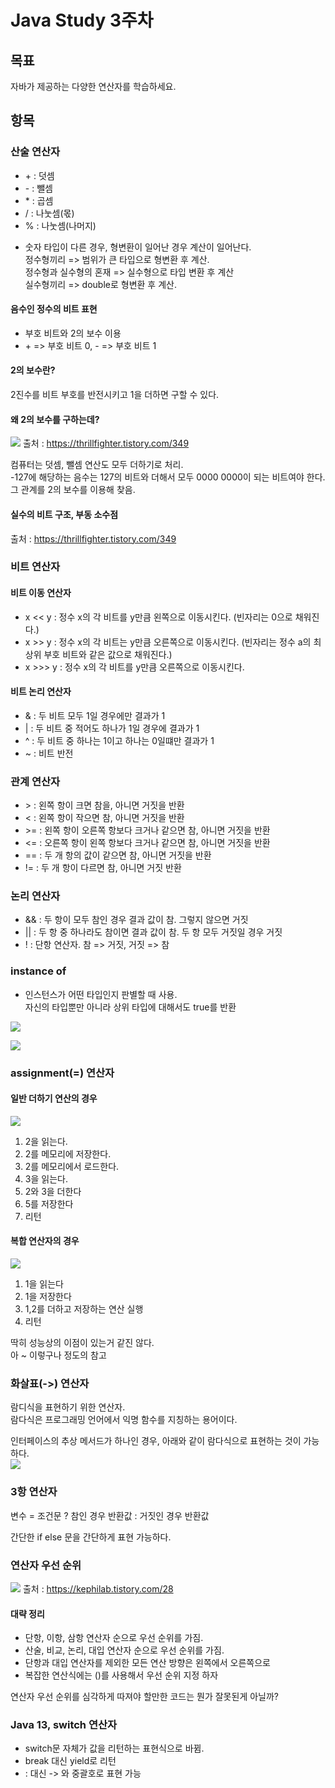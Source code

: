 # Java Study 3주차

## 목표 
자바가 제공하는 다양한 연산자를 학습하세요.

## 항목

### 산술 연산자

- \+ : 덧셈 
- \- : 뺄셈
- \* : 곱셈
- \/ : 나눗셈(몫)
- \% : 나눗셈(나머지)

* 숫자 타입이 다른 경우, 형변환이 일어난 경우 계산이 일어난다.  
정수형끼리  => 범위가 큰 타입으로 형변환 후 계산.  
정수형과 실수형의 혼재 => 실수형으로 타입 변환 후 계산  
실수형끼리 => double로 형변환 후 계산.  

#### 음수인 정수의 비트 표현
- 부호 비트와 2의 보수 이용
- \+ => 부호 비트 0, \- => 부호 비트 1

#### 2의 보수란?
2진수를 비트 부호를 반전시키고 1을 더하면 구할 수 있다.

#### 왜 2의 보수를 구하는데?

![](.java-study-3주차_images/8cc45a6e.png)
출처 : https://thrillfighter.tistory.com/349

컴퓨터는 덧셈, 뺄셈 연산도 모두 더하기로 처리.  
-127에 해당하는 음수는 127의 비트와 더해서 모두 0000 0000이 되는 비트여야 한다.
그 관계를 2의 보수를 이용해 찾음.  


#### 실수의 비트 구조, 부동 소수점
출처 : https://thrillfighter.tistory.com/349


  
### 비트 연산자

#### 비트 이동 연산자
- x << y : 정수 x의 각 비트를 y만큼 왼쪽으로 이동시킨다. (빈자리는 0으로 채워진다.)  
- x >> y : 정수 x의 각 비트는 y만큼 오른쪽으로 이동시킨다. (빈자리는 정수 a의 최상위 부호 비트와 같은 값으로 채워진다.)  
- x >>> y : 정수 x의 각 비트를 y만큼 오른쪽으로 이동시킨다.  

#### 비트 논리 연산자

- \& : 두 비트 모두 1일 경우에만 결과가 1
- \| : 두 비트 중 적어도 하나가 1일 경우에 결과가 1
- \^ : 두 비트 중 하나는 1이고 하나는 0일떄만 결과가 1
- \~ : 비트 반전


### 관계 연산자

- \> : 왼쪽 항이 크면 참을, 아니면 거짓을 반환  
- \< : 왼쪽 항이 작으면 참, 아니면 거짓을 반환  
- \>= : 왼쪽 항이 오른쪽 항보다 크거나 같으면 참, 아니면 거짓을 반환  
- \<= : 오른쪽 항이 왼쪽 항보다 크거나 같으면 참, 아니면 거짓을 반환  
- \== : 두 개 항의 값이 같으면 참, 아니면 거짓을 반환  
- \!= : 두 개 항이 다르면 참, 아니면 거짓 반환

### 논리 연산자
- \&& : 두 항이 모두 참인 경우 결과 값이 참. 그렇지 않으면 거짓  
- \|| : 두 항 중 하나라도 참이면 결과 값이 참. 두 항 모두 거짓일 경우 거짓  
- \! : 단항 연산자. 참 => 거짓, 거짓 => 참  

### instance of
- 인스턴스가 어떤 타입인지 판별할 때 사용.  
자신의 타입뿐만 아니라 상위 타입에 대해서도 true를 반환

![](.java-study-3주차_images/0a80bcc4.png)

![](.java-study-3주차_images/e59e440c.png)

### assignment(=) 연산자
#### 일반 더하기 연산의 경우
![](.java-study-3주차_images/5021ac6f.png)

1. 2을 읽는다.
2. 2를 메모리에 저장한다.
3. 2를 메모리에서 로드한다.
4. 3을 읽는다.
5. 2와 3을 더한다
6. 5를 저장한다
7. 리턴

#### 복합 연산자의 경우
![](.java-study-3주차_images/15191333.png)
1. 1을 읽는다
2. 1을 저장한다
3. 1,2를 더하고 저장하는 연산 실행
4. 리턴

딱히 성능상의 이점이 있는거 같진 않다.  
아 ~ 이렇구나 정도의 참고


### 화살표(->) 연산자
람디식을 표현하기 위한 연산자.  
람다식은 프로그래밍 언어에서 익명 함수를 지칭하는 용어이다.  

인터페이스의 추상 메서드가 하나인 경우, 아래와 같이 람다식으로 표현하는 것이 가능하다.  
![](.java-study-3주차_images/b3253bc5.png)

### 3항 연산자
변수 = 조건문 ? 참인 경우 반환값 : 거짓인 경우 반환값  

간단한 if else 문을 간단하게 표현 가능하다.

### 연산자 우선 순위

![](.java-study-3주차_images/1a01b1fd.png)
출처 : https://kephilab.tistory.com/28

#### 대략 정리
- 단항, 이항, 삼항 연산자 순으로 우선 순위를 가짐.
- 산술, 비교, 논리, 대입 연산자 순으로 우선 순위를 가짐.
- 단항과 대입 연산자를 제외한 모든 연산 방향은 왼쪽에서 오른쪽으로
- 복잡한 연산식에는 ()를 사용해서 우선 순위 지정 하자

연산자 우선 순위를 심각하게 따져야 할만한 코드는 뭔가 잘못된게 아닐까?
### Java 13, switch 연산자
- switch문 자체가 값을 리턴하는 표현식으로 바뀜.
- break 대신 yield로 리턴
- : 대신 -> 와 중괄호로 표현 가능